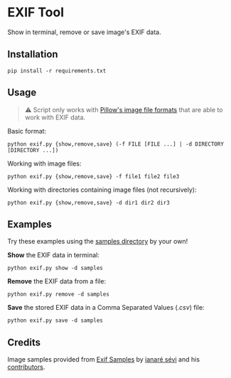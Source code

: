 # EXIF Tool

Show in terminal, remove or save image's EXIF data.

## Installation

```shell
pip install -r requirements.txt
```

## Usage

> :warning: Script only works with [Pillow's image file formats](https://pillow.readthedocs.io/en/stable/handbook/image-file-formats.html) that are able to work with EXIF data.

Basic format:

```shell
python exif.py {show,remove,save} (-f FILE [FILE ...] | -d DIRECTORY [DIRECTORY ...])
```

Working with image files:

```shell
python exif.py {show,remove,save} -f file1 file2 file3
```

Working with directories containing image files (not recursively):

```shell
python exif.py {show,remove,save} -d dir1 dir2 dir3
```

## Examples

Try these examples using the [samples directory](./samples/) by your own!

**Show** the EXIF data in terminal:

```shell
python exif.py show -d samples
```

**Remove** the EXIF data from a file:

```shell
python exif.py remove -d samples
```

**Save** the stored EXIF data in a Comma Separated Values (*.csv*) file:

```shell
python exif.py save -d samples
```

## Credits

Image samples provided from [Exif Samples](https://github.com/ianare/exif-samples) by [ianaré sévi](https://github.com/ianare) and his [contributors](https://github.com/ianare/exif-samples/graphs/contributors).
